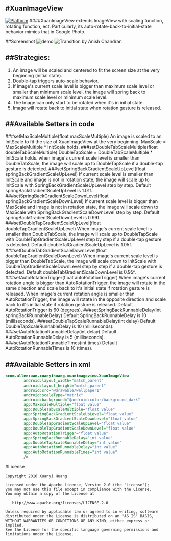 #XuanImageView
---
[![Platform](https://img.shields.io/badge/platform-android-green.svg)](https://developer.android.com/index.html)
####XuanImageView extends ImageView with scaling function, rotating function, ect. Particularly, its auto-rotate-back-to-initial-state behavior mimics that in Google Photo.

##Screenshot
![demo](/screenshots/XuanImageViewDemo.gif)
![Transition by Anish Chandran](https://raw.githubusercontent.com/andremion/Music-Player/master/art/music_player_concept_cropped.gif)

##Strategies:
---
1. An image will be scaled and centered to fit the screen size at the very beginning (initial state).
2. Double-tap triggers auto-scale behavior.
3. If image's current scale level is bigger than maximum scale level or smaller than minimum scale level, the image will spring back to maximum scale level or minimum scale level.
4. The Image can only start to be rotated when it's in initial state.
5. Image will rotate back to initial state when rotation gesture is released.

##Available Setters in code
---
###setMaxScaleMultiple(float maxScaleMultiple)
An image is scaled to an InitScale to fit the size of XuanImageView at the very beginning. MaxScale = MaxScaleMultiple * InitScale holds.
###setDoubleTabScaleMultiple(float doubleTabScaleMultiple)
DoubleTapScale = DoubleTabScaleMultiple * InitScale holds. when image's current scale level is smaller than DoubleTabScale, the image will scale up to DoubleTapScale if a double-tap gesture is detected.
###setSpringBackGradientScaleUpLevel(float springBackGradientScaleUpLevel)
If current scale level is smaller than InitScale and image is not in rotation state, the image will scale up to InitScale with SpringBackGradientScaleUpLevel step by step.
Default springBackGradientScaleUpLevel is  1.01f.
###setSpringBackGradientScaleDownLevel(float springBackGradientScaleDownLevel)
If current scale level is bigger than MaxScale and image is not in rotation state, the image will scale down to MaxScale with SpringBackGradientScaleDownLevel step by step.
Default springBackGradientScaleDownLevel is 0.99f.
###setDoubleTapGradientScaleUpLevel(float doubleTapGradientScaleUpLevel)
When image's current scale level is smaller than DoubleTabScale, the image will scale up to DoubleTapScale with DoubleTapGradientScaleUpLevel step by step if a double-tap gesture is detected.
Default doubleTalGradientScaleUpLevel is 1.05f.
###setDoubleTabGradientScaleDownLevel(float doubleTapGradientScaleDownLevel)
When image's current scale level is bigger than DoubleTabScale, the image will scale down to InitScale with DoubleTapGradientScaleDownLevel step by step if a double-tap gesture is detected.
Default doubleTabGradientScaleDownLevel is 0.95f.
###setAutoRotationTrigger(float autoRotationTrigger)
When image's current rotation angle is bigger than AutoRotationTrigger, the image will rotate in the same direction and scale back to it's initial state if rotation gesture is released.
When image's current rotation angle is smaller than AutoRotationTrigger, the image will rotate in the opposite direction and scale back to it's initial state if rotation gesture is released.
Default AutoRotationTrigger is 60 (degrees).
###setSpringBackRunnableDelay(int springBackRunnableDelay)
Default SpringBackRunnableDelay is 10 (milliseconds).
###setDoubleTapScaleRunnableDelay(int delay)
Default DoubleTapScaleRunnableDelay is 10 (milliseconds).
###setAutoRotationRunnableDelay(int delay)
Default AutoRotationRunnableDelay is 5 (milliseconds).
###setAutoRotationRunnableTimes(int times)
Default AutoRotationRunnableTimes is 10 (times).

##Available Setters in xml
---
```xml
<com.allenxuan.xuanyihuang.xuanimageview.XuanImageView
        android:layout_width="match_parent"
        android:layout_height="match_parent"
        android:src="@drawable/wallpaper1"
        android:scaleType="matrix"
        android:background="@android:color/background_dark"
        app:MaxScaleMultiple="float value"
        app:DoubleTabScaleMultiple="float value"
        app:SpringBackGradientScaleUpLevel="float value"
        app:SpringBackGradientScaleDownLevel="float value"
        app:DoubleTapGradientScaleUpLevel="float value"
        app:DoubleTapGradientScaleDownLevel="float value"
        app:AutoRotationTrigger="float value"
        app:SpringBackRunnableDelay="int value"
        app:DoubleTapScaleRunnableDelay="int value"
        app:AutoRotationRunnableDelay="int value"
        app:AutoRotationRunnableTimes="int value"
        />
```


#License

```
Copyright 2016 Xuanyi Huang

Licensed under the Apache License, Version 2.0 (the "License");
you may not use this file except in compliance with the License.
You may obtain a copy of the License at

   http://www.apache.org/licenses/LICENSE-2.0

Unless required by applicable law or agreed to in writing, software
distributed under the License is distributed on an "AS IS" BASIS,
WITHOUT WARRANTIES OR CONDITIONS OF ANY KIND, either express or implied.
See the License for the specific language governing permissions and
limitations under the License.
```
